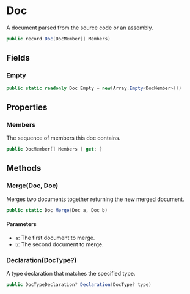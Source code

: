 # Doc
A document parsed from the source code or an assembly.

```cs
public record Doc(DocMember[] Members)
```

## Fields
### Empty
```cs
public static readonly Doc Empty = new(Array.Empty<DocMember>())
```

## Properties
### Members
The sequence of members this doc contains.

```cs
public DocMember[] Members { get; }
```

## Methods
### Merge(Doc, Doc)
Merges two documents together returning the new merged document.

```cs
public static Doc Merge(Doc a, Doc b)
```

#### Parameters
- `a`: The first document to merge.
- `b`: The second document to merge.

### Declaration(DocType?<DocType>)
A type declaration that matches the specified type.

```cs
public DocTypeDeclaration? Declaration(DocType? type)
```

